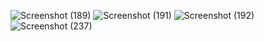 ![Screenshot (189)](https://github.com/chaitanya-mahaprabhu-kanini/ExpenseTracker/assets/125178445/36454f61-1809-4aed-b8a6-08cb4883c8c4)
![Screenshot (191)](https://github.com/chaitanya-mahaprabhu-kanini/ExpenseTracker/assets/125178445/33d0a959-73e2-469a-838b-3a88653a01e5)
![Screenshot (192)](https://github.com/chaitanya-mahaprabhu-kanini/ExpenseTracker/assets/125178445/893b0e27-ecc9-42e5-9823-5d657130d5f3)
![Screenshot (237)](https://github.com/chaitanya-mahaprabhu-kanini/ExpenseTracker/assets/125178445/b174ce45-60ca-4725-9325-85c2ec6272a2)
